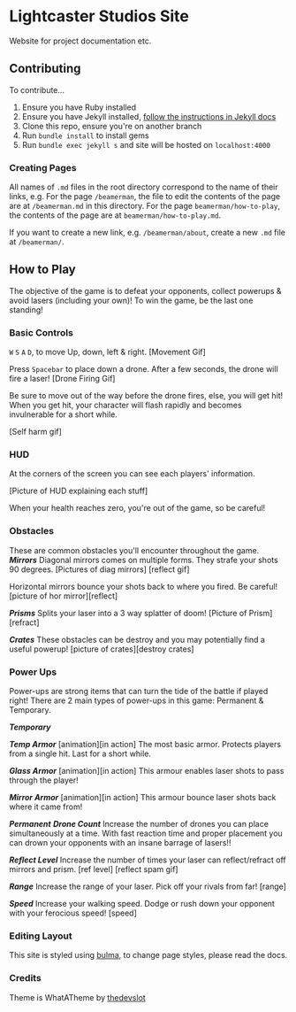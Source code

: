 # Lightcaster Studios Site

Website for project documentation etc.

## Contributing

To contribute...
1. Ensure you have Ruby installed
2. Ensure you have Jekyll installed, [follow the instructions in Jekyll docs](https://jekyllrb.com/docs/)
3. Clone this repo, ensure you're on another branch
4. Run `bundle install` to install gems
5. Run `bundle exec jekyll s` and site will be hosted on `localhost:4000`

### Creating Pages

All names of `.md` files in the root directory correspond to the name of their links, e.g. For the page `/beamerman`, the file to edit the contents of the page are at `/beamerman.md` in this directory. For the page `beamerman/how-to-play`, the contents of the page are at `beamerman/how-to-play.md`.

If you want to create a new link, e.g. `/beamerman/about`, create a new `.md` file at `/beamerman/`.


## How to Play
The objective of the game is to defeat your opponents, collect powerups & avoid lasers (including your own)! 
To win the game, be the last one standing!

### Basic Controls
`W` `S` `A` `D`, to move Up, down, left & right.
[Movement Gif]

Press `Spacebar` to place down a drone. After a few seconds, the drone will fire a laser!
[Drone Firing Gif]

Be sure to move out of the way before the drone fires, else, you will get hit!
When you get hit, your character will flash rapidly and becomes invulnerable for a short while.

[Self harm gif]


### HUD
At the corners of the screen you can see each players' information.

[Picture of HUD explaining each stuff]

When your health reaches zero, you're out of the game, so be careful!


### Obstacles
These are common obstacles you'll encounter throughout the game. 
***Mirrors***
Diagonal mirrors comes on multiple forms. They strafe your shots 90 degrees.
[Pictures of diag mirrors]
[reflect gif]

Horizontal mirrors bounce your shots back to where you fired. Be careful!
[picture of hor mirror][reflect]

***Prisms***
Splits your laser into a 3 way splatter of doom!
[Picture of Prism][refract]

***Crates***
These obstacles can be destroy and you may potentially find a useful powerup!
[picture of crates][destroy crates]


### Power Ups
Power-ups are strong items that can turn the tide of the battle if played right!
There are 2 main types of power-ups in this game: Permanent & Temporary. 

***Temporary***

**_Temp Armor_**
[animation][in action]
The most basic armor. Protects players from a single hit. Last for a short while.

**_Glass Armor_**
[animation][in action]
This armour enables laser shots to pass through the player!

**_Mirror Armor_**
[animation][in action]
This armour bounce laser shots back where it came from!



***Permanent***
**_Drone Count_**
Increase the number of drones you can place simultaneously at a time.
With fast reaction time and proper placement you can drown your opponents with an insane barrage of lasers!! 

**_Reflect Level_**
Increase the number of times your laser can reflect/refract off mirrors and prism.
[ref level]
[reflect spam gif]

**_Range_**
Increase the range of your laser. Pick off your rivals from far!
[range]

**_Speed_**
Increase your walking speed. Dodge or rush down your opponent with your ferocious speed!
[speed]



### Editing Layout

This site is styled using [bulma](https://bulma.io/documentation/), to change page styles, please read the docs.

### Credits

Theme is WhatATheme by [thedevslot](https://github.com/thedevslot/WhatATheme) 
